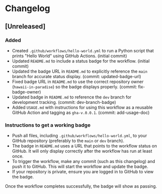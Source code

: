 # Changelog

## [Unreleased]

### Added
- Created `.github/workflows/hello-world.yml` to run a Python script that prints "Hello World" using GitHub Actions. (initial commit)
- Updated `README.md` to include a status badge for the workflow. (initial commit)
- Updated the badge URL in `README.md` to explicitly reference the `main` branch for accurate status display. (commit: updated-badge-url)
- Fixed badge URL in `README.md` to use the correct repository owner (`hawaii-in-paradise`) so the badge displays properly. (commit: fix-badge-owner)
- Updated badge in `README.md` to reference the `dev` branch for development tracking. (commit: dev-branch-badge)
- Added `USAGE.md` with instructions for using this workflow as a reusable GitHub Action and tagging as `gha-v.0.0.1`. (commit: add-usage-doc)

### Instructions to get a working badge
- Push all files, including `.github/workflows/hello-world.yml`, to your GitHub repository (preferably to the `main` or `dev` branch).
- The badge in `README.md` uses a URL that points to the workflow status on GitHub. It will only display correctly after the workflow has run at least once.
- To trigger the workflow, make any commit (such as this changelog) and push it to GitHub. This will start the workflow and update the badge.
- If your repository is private, ensure you are logged in to GitHub to view the badge.

Once the workflow completes successfully, the badge will show as passing.
